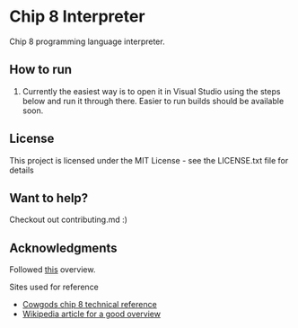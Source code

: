 # Chip 8 Interpreter

Chip 8 programming language interpreter.

## How to run

1. Currently the easiest way is to open it in Visual Studio using the steps below and run it through there. Easier to run builds should be available soon.

## License

This project is licensed under the MIT License - see the LICENSE.txt file for details

## Want to help?

Checkout out contributing.md :)

## Acknowledgments

Followed [this](http://www.multigesture.net/articles/how-to-write-an-emulator-chip-8-interpreter/) overview.

Sites used for reference
* [Cowgods chip 8 technical reference](http://devernay.free.fr/hacks/chip8/C8TECH10.HTM#Fx1E)
* [Wikipedia article for a good overview](https://en.wikipedia.org/wiki/CHIP-8)